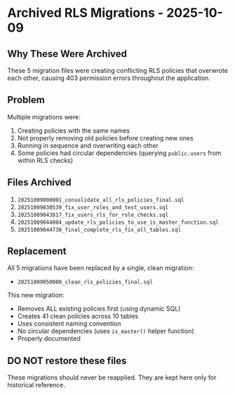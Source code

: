 # Archived RLS Migrations - 2025-10-09

## Why These Were Archived

These 5 migration files were creating conflicting RLS policies that overwrote each other, causing 403 permission errors throughout the application.

## Problem

Multiple migrations were:
1. Creating policies with the same names
2. Not properly removing old policies before creating new ones
3. Running in sequence and overwriting each other
4. Some policies had circular dependencies (querying `public.users` from within RLS checks)

## Files Archived

1. `20251009000001_consolidate_all_rls_policies_final.sql`
2. `20251009030539_fix_user_roles_and_test_users.sql`
3. `20251009043817_fix_users_rls_for_role_checks.sql`
4. `20251009044004_update_rls_policies_to_use_is_master_function.sql`
5. `20251009044738_final_complete_rls_fix_all_tables.sql`

## Replacement

All 5 migrations have been replaced by a single, clean migration:
- `20251009050000_clean_rls_policies_final.sql`

This new migration:
- Removes ALL existing policies first (using dynamic SQL)
- Creates 41 clean policies across 10 tables
- Uses consistent naming convention
- No circular dependencies (uses `is_master()` helper function)
- Properly documented

## DO NOT restore these files

These migrations should never be reapplied. They are kept here only for historical reference.
